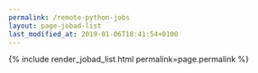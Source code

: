 ```yaml
---
permalink: /remote-python-jobs
layout: page-jobad-list
last_modified_at: 2019-01-06T18:41:54+0100
---
```

{% include render_jobad_list.html permalink=page.permalink %}
